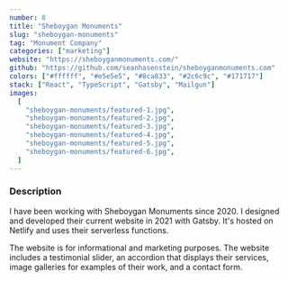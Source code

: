 ```yaml
---
number: 8
title: "Sheboygan Monuments"
slug: "sheboygan-monuments"
tag: "Monument Company"
categories: ["marketing"]
website: "https://sheboyganmonuments.com/"
github: "https://github.com/seanhasenstein/sheboyganmonuments.com"
colors: ["#ffffff", "#e5e5e5", "#8ca833", "#2c6c9c", "#171717"]
stack: ["React", "TypeScript", "Gatsby", "Mailgun"]
images:
  [
    "sheboygan-monuments/featured-1.jpg",
    "sheboygan-monuments/featured-2.jpg",
    "sheboygan-monuments/featured-3.jpg",
    "sheboygan-monuments/featured-4.jpg",
    "sheboygan-monuments/featured-5.jpg",
    "sheboygan-monuments/featured-6.jpg",
  ]
---
```


### Description

I have been working with Sheboygan Monuments since 2020. I designed and developed their current website in 2021 with Gatsby. It's hosted on Netlify and uses their serverless functions.

The website is for informational and marketing purposes. The website includes a testimonial slider, an accordion that displays their services, image galleries for examples of their work, and a contact form.
